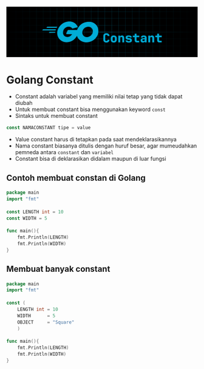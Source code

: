 ![Go Constant](../images/go-constant.png)

# Golang Constant

- Constant adalah variabel yang memiliki nilai tetap yang tidak dapat diubah
- Untuk membuat constant bisa menggunakan keyword `const`
- Sintaks untuk membuat constant

```go
const NAMACONSTANT tipe = value
```

- Value constant harus di tetapkan pada saat mendeklarasikannya
- Nama constant biasanya ditulis dengan huruf besar, agar mumeudahkan pemneda antara `constant` dan `variabel`
- Constant bisa di deklarasikan didalam maupun di luar fungsi

## Contoh membuat constan di Golang

```go
package main
import "fmt"

const LENGTH int = 10
const WIDTH = 5

func main(){
    fmt.Println(LENGTH)
    fmt.Println(WIDTH)
}
```

## Membuat banyak constant

```go
package main
import "fmt"

const (
    LENGTH int = 10
    WIDTH      = 5
    OBJECT     = "Square"
    )

func main(){
    fmt.Println(LENGTH)
    fmt.Println(WIDTH)
}
```
